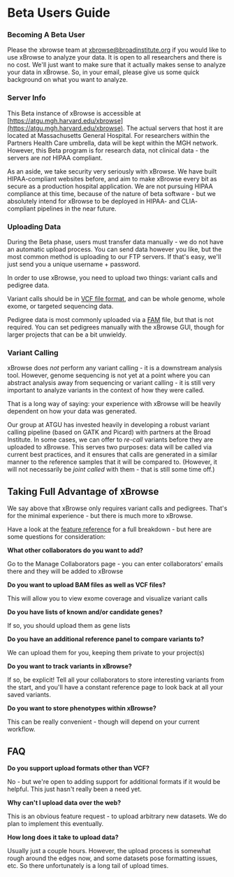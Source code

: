Beta Users Guide
================

### Becoming A Beta User

Please the xbrowse team at [xbrowse@broadinstitute.org](mailto://xbrowse@broadinstitute.org) if you would like to use 
xBrowse to analyze your data.
It is open to all researchers and there is no cost.
We'll just want to make sure that it actually makes sense to analyze your data in xBrowse.
So, in your email, please give us some quick background on what you want to analyze.

### Server Info

This Beta instance of xBrowse is accessible at [https://atgu.mgh.harvard.edu/xbrowse](https://atgu.mgh.harvard.edu/xbrowse).
The actual servers that host it are located at Massachusetts General Hospital.
For researchers within the Partners Health Care umbrella, data will be kept within the MGH network.
However, this Beta program is for research data, not clinical data - the servers are *not* HIPAA compliant.

As an aside, we take security very seriously with xBrowse.
We have built HIPAA-compliant websites before, and aim to make xBrowse every bit as secure as a production hospital application.
We are not pursuing HIPAA compliance at this time, because of the nature of beta software -
but we absolutely intend for xBrowse to be deployed in HIPAA- and CLIA- compliant pipelines in the near future.

### Uploading Data

During the Beta phase, users must transfer data manually -
we do not have an automatic upload process.
You can send data however you like, but the most common method is uploading to our FTP servers.
If that's easy, we'll just send you a unique username + password.

In order to use xBrowse, you need to upload two things: variant calls and pedigree data.

Variant calls should be in [VCF file format](http://www.1000genomes.org/wiki/Analysis/Variant%20Call%20Format/vcf-variant-call-format-version-41),
and can be whole genome, whole exome, or targeted sequencing data.

Pedigree data is most commonly uploaded via a [FAM](http://www.gwaspi.org/?page_id=671) file, but that is not required.
You can set pedigrees manually with the xBrowse GUI, though for larger projects that can be a bit unwieldy.

### Variant Calling

xBrowse does *not* perform any variant calling - it is a downstream analysis tool.
However, genome sequencing is not yet at a point where you can abstract analysis away from
sequencing or variant calling - it is still very important to analyze variants in the context of how they were called.

That is a long way of saying: your experience with xBrowse will be heavily dependent on how your data was generated.

Our group at ATGU has invested heavily in developing a robust variant calling pipeline (based on GATK and Picard) with 
partners at the Broad Institute.
In some cases, we can offer to *re-call* variants before they are uploaded to xBrowse.
This serves two purposes: data will be called via current best practices,
and it ensures that calls are generated in a similar manner to the reference samples that it will be compared to.
(However, it will not necessarily be *joint called* with them - that is still some time off.)

## Taking Full Advantage of xBrowse

We say above that xBrowse only requires variant calls and pedigrees.
That's for the minimal experience - but there is much more to xBrowse.

Have a look at the [feature reference](feature-reference) for a full breakdown -
but here are some questions for consideration:

**What other collaborators do you want to add?**

Go to the Manage Collaborators page - you can enter collaborators' emails there and they will be added to xBrowse

**Do you want to upload BAM files as well as VCF files?**

This will allow you to view exome coverage and visualize variant calls

**Do you have lists of known and/or candidate genes?**

If so, you should upload them as gene lists

**Do you have an additional reference panel to compare variants to?**

We can upload them for you, keeping them private to your project(s)

**Do you want to track variants in xBrowse?**

If so, be explicit! Tell all your collaborators to store interesting variants from the start,
and you'll have a constant reference page to look back at all your saved variants.

**Do you want to store phenotypes within xBrowse?**

This can be really convenient - though will depend on your current workflow.


FAQ
---

**Do you support upload formats other than VCF?**

No - but we're open to adding support for additional formats if it would be helpful. This just hasn't really been a need yet.

**Why can't I upload data over the web?**

This is an obvious feature request - to upload arbitrary new datasets.
We do plan to implement this eventually.

**How long does it take to upload data?**

Usually just a couple hours.
However, the upload process is somewhat rough around the edges now, and some datasets pose formatting issues, etc.
So there unfortunately is a long tail of upload times.